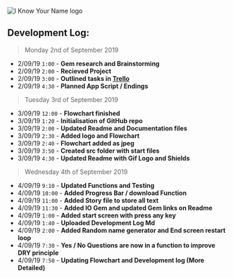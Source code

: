 ﻿![I Know Your Name logo](https://github.com/alexleybourne/I_Know_Your_Name/blob/master/Docs/I_Know_Your_Name_Logo_Gif.gif)


## Development Log:

> Monday 2nd of September 2019

- 2/09/19 `1:00` - **Gem research and Brainstorming**
- 2/09/19 `2:00` - **Recieved Project**
- 2/09/19 `3:00` - **Outlined tasks in [Trello](https://trello.com/b/c30XUBpO/i-know-your-name-ruby-app)**
- 2/09/19 `4:30` - **Planned App Script / Endings**

> Tuesday 3rd of September 2019

- 3/09/19 `12:00` - **Flowchart finished**
- 3/09/19 `1:20` - **Initialisation of GitHub repo**
- 3/09/19 `2:00` - **Updated Readme and Documentation files**
- 3/09/19 `2:30` - **Added logo and Flowchart**
- 3/09/19 `2:40` - **Flowchart added as jpeg**
- 3/09/19 `3:50` - **Created src folder with start files**
- 3/09/19 `4:30` - **Updated Readme with Gif Logo and Shields**

> Wednesday 4th of September 2019


- 4/09/19 `9:10` - **Updated Functions and Testing**
- 4/09/19 `10:00` - **Added Progress Bar / download Function**
- 4/09/19 `11:00` - **Added Story file to store all text**
- 4/09/19 `11:30` - **Added IO Gem and updated Gem links on Readme**
- 4/09/19  `1:00` - **Added start screen with press any key**
- 4/09/19 `1:40` - **Uploaded Development Log Md**
- 4/09/19 `2:00` - **Added Random name generator and End screen restart loop**
-  4/09/19 `7:30` - **Yes / No Questions are now in a function to improve DRY principle**
-   4/09/19 `7:50` - **Updating Flowchart  and Development log (More Detailed)**



